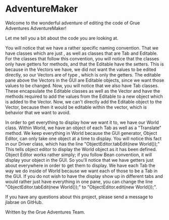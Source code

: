 AdventureMaker
==============

Welcome to the wonderful adventure of editing the code of Grue Adventures AdventureMaker!

Let me tell you a bit about the code you are looking at.

You will notice that we have a rather specific naming convention. That we have classes which are just <E>, as well as classes that are
<E>Tab and Editable<E>. For the classes that follow this convention, you will notice that the <E> classes only have getters for methods,
and that the Editable<E> have the setters. This is because in the Vectors we have, we did not want the values to be edited directly, so
our Vectors are of type <E>, which is only the getters. The editable pane above the Vectors in the GUI are Editable<E> objects, since we
want those values to be changed. Now, you will notice that we also have <E>Tab classes. These encapsulate the Editable<E> classes as well
as the Vector<E> and have the methods required to add the values from the Editable<E> to a new <E> object which is added to the Vector<E>.
Now, we can't directly add the Editable<E> object to the Vector, because then it would be editable within the vector, which is behavior
that we want to avoid.

In order to get everything to display how we want it to, we have our World class. Within World, we have an object of each <E>Tab as well as
a "Translate" method. We keep everything in World because the GUI generator, Object Editor, can only take one object at a time to display.
You will notice this fact in our Driver class, which has the line "ObjectEditor.tabEdit(new World());" This tells object editor to display
the World object as it has been defined. Object Editor works rather simply; if you follow Bean convention, it will display your object in
the GUI. So you'll notice that we have getters just about everywhere in order to get them to display. We have each <E>Tab the way we do
inside of World because we want each of those to be a Tab in the GUI. If you do not wish to have the display show up in different tabs and
would rather just have everything in one pane, you can change the line "ObjectEditor.tabEdit(new World());" to "ObjectEditor.edit(new World());".


If you have any questions about this project, please send a message to jlabrae on GitHub.

Written by the Grue Adventures Team.
